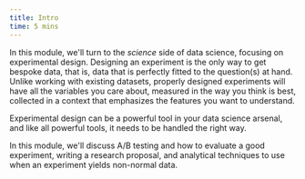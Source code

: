 ```yaml
---
title: Intro
time: 5 mins
---
```


In this module, we'll turn to the *science* side of data science, focusing on experimental design. Designing an experiment is the only way to get bespoke data, that is, data that is perfectly fitted to the question(s) at hand. Unlike working with existing datasets, properly designed experiments will have all the variables you care about, measured in the way you think is best, collected in a context that emphasizes the features you want to understand.

Experimental design can be a powerful tool in your data science arsenal, and like all powerful tools, it needs to be handled the right way.

In this module, we'll discuss A/B testing and how to evaluate a good experiment, writing a research proposal, and analytical techniques to use when an experiment yields non-normal data.

